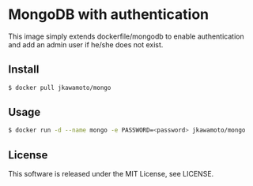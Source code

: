 MongoDB with authentication
============================
This image simply extends dockerfile/mongodb to enable authentication
and add an admin user if he/she does not exist.

Install
-------

```sh
$ docker pull jkawamoto/mongo
```

Usage
------

```sh
$ docker run -d --name mongo -e PASSWORD=<password> jkawamoto/mongo
```

License
--------
This software is released under the MIT License, see LICENSE.
